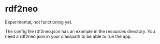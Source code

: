 rdf2neo
=======
Experimental, not functioning yet.

The config file rdf2neo.json has an example in the resources directory. You need a rdf2neo.json in your classpath to be able to run the app.

